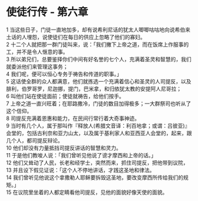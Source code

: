 # 使徒行传 - 第六章
  
 1 当这些日子，门徒一直地加多，却有说希利尼话的犹太人唧唧咕咕地向说希伯来土话的人埋怨，说使徒们在每日的供应上忽略了他们的寡妇。  
 2 十二个人就把那一群门徒叫来，说：「我们撇下上帝之道，而在饭席上作服事的工，并不是令人惬意的事。  
 3 所以弟兄们，总要鉴择你们中间有好名誉的七个人，充满着圣灵和智慧的，我们就委派他们来管理这事务；  
 4 我们呢，便可以恒心专务于祷告和传道的职事。」  
 5 这话使全群的众人都满意，他们就拣选一个充满着信心和圣灵的人司提反，以及腓利，伯罗哥罗，尼迦挪，提门，巴米拿，和归依犹太教的安提阿人尼哥拉；  
 6 叫他们站在使徒面前；使徒就祷告，给他们按手。  
 7 上帝之道一直兴旺着；在耶路撒冷，门徒的数目加得极多；一大群祭司也听从了这个信仰。  
 8 司提反充满着恩惠和能力，在民间行常行着大奇事神迹。  
 9 当时有几个人，属于那叫作『释放人(希腊文音译：利百地拿；或谓：吕彼亚)』会堂的，包括古利奈和亚力山太，以及属于基利家人和亚西亚人会堂的，起来，跟几个人，都司提反辩论。  
 10 他们却没有力量抵挡司提反讲话的智慧和灵力。  
 11 于是他们教唆人说：「我们曾听见他说了谤才摩西和上帝的话。」  
 12 他们又耸动了人民，长老和经学士，突然而来，抓住司提反，把他带到议院，  
 13 并且设下假见证说：「这个人不停地讲话，才践这圣地和律法。  
 14 我们曾听见他说这个拿撒勒人耶稣要拆毁这圣地，要改变摩西所传给我们的规矩。」  
 15 在议院里坐着的人都定睛看他司提反，见他的面貌好像天使的面貌。